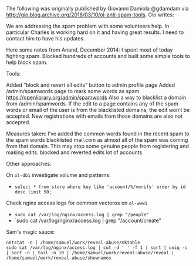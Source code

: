 The following was originally published by Giovanni Damiola @gdamdam via http://gio.blog.archive.org/2016/03/10/ol-anti-spam-tools. Gio writes:

We are addressing the spam problem with some volunteers help. In particular Charles is working hard on it and having great results. I need to contact him to have his updates.

Here some notes from Anand, December 2014:
I spent most of today fighting spam. Blocked hundreds of accounts and built some simple tools to help block spam.

Tools:

Added “block and revert all edits” button to admin profile page
Added /admin/spamwords page to mark some words as spam https://openlibrary.org/admin/spamwords
Also a way to blacklist a domain from /admin/spamwords.
If the edit to a page contains any of the spam words or email of the user is from the blacklisted domains, the edit won’t be accepted. New registrations with emails from those domains are also not accepted.

Measures taken:
I’ve added the common words found in the recent spam to the spam words blacklisted mail.com as almost all of the spam was coming from that domain. This may stop some genuine people from registering and making edits. blocked and reverted edits lot of accounts

Other approaches:

On `ol-db1` investigate volume and patterns:
- `select * from store where key like 'account/%/verify' order by id desc limit 50;`

Check nginx access logs for common vectoros on `ol-www1`
- `sudo cat /var/log/nginx/access.log | grep "/people"`
- `sudo cat /var/log/nginx/access.log | grep "/account/create"

Sam's magic sauce:
```
netstat -n | /home/samuel/work/reveal-abuse/mktable
sudo cat /var/log/nginx/access.log | cut -d ' ' -f 1 | sort | uniq -c  | sort -n | tail -n 10 | /home/samuel/work/reveal-abuse/reveal | /home/samuel/work/reveal-abuse/shownames 
```